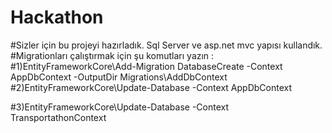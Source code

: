 # Hackathon
#Sizler için bu projeyi hazırladık. Sql Server ve asp.net mvc yapısı kullandık.
#Migrationları çalıştırmak için şu komutları yazın : 
#1)EntityFrameworkCore\Add-Migration DatabaseCreate -Context AppDbContext -OutputDir Migrations\AddDbContext
#2)EntityFrameworkCore\Update-Database -Context AppDbContext

#3)EntityFrameworkCore\Update-Database -Context TransportathonContext
